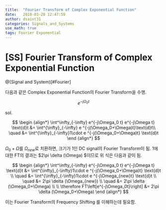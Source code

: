 ```yaml
---
title:  "Fourier Transform of Complex Exponential Function"
date:   2018-03-28 12:47:59
author: dsaint31
categories: Signals_and_Systems
use_math: true
tags: Fourier Exponential
---
```


# [SS] Fourier Transform of Complex Exponential Function
@(Signal and System)[#Fourier]

다음과 같은 Complex Exponential Function의 Fourier Transform을 수행.

$$ e^{-j\Omega_0t}  $$

sol.

$$ \begin {align*}
\int^\infty_{-\infty} e^{-j\Omega_0 t} e^{-j\Omega t} \text{d}t &= \int^{\infty}_{-\infty} e ^{-j(\Omega_0+\Omega)t}\text{d}t\\
\quad &= \int^{\infty}_{-\infty}1\cdot e ^{-j(\Omega_0+\Omega)t} \text{d}t
\end {align*} $$

$\Omega_0+\Omega$를 $\Omega_{new}$로 치환하면, 크기가 1인 DC signal의 Fourier Transform이 됨.
1에 대한 FT의 결과는 $2\pi \delta (\Omega) $이므로 위 식은 다음과 같이 됨.

$$ \begin {align*}
\int^\infty_{-\infty} e^{-j\Omega_0 t} e^{-j\Omega t} \text{d}t &= \int^{\infty}_{-\infty}1\cdot e ^{-j(\Omega_0+\Omega)t} \text{d}t \\
\quad &= \int^{\infty}_{-\infty}1\cdot e ^{-j\Omega_{new}t} \text{d}t \\
\quad &= 2\pi \delta (\Omega_{new}) \\
\quad &= 2\pi \delta (\Omega_0+\Omega) \\
\\
\therefore FT\left[e^{-j\Omega_0t}\right] &= 2\pi \delta (\Omega_0+\Omega)
\end {align*} $$

이는 Fourier Transform의 Frequency Shifting 를 이해하는데 필요함.
